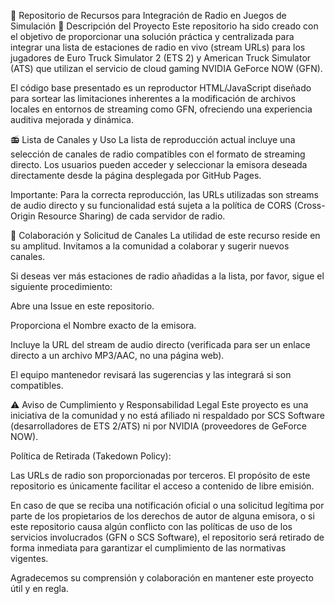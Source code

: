 🚚 Repositorio de Recursos para Integración de Radio en Juegos de Simulación
📜 Descripción del Proyecto
Este repositorio ha sido creado con el objetivo de proporcionar una solución práctica y centralizada para integrar una lista de estaciones de radio en vivo (stream URLs) para los jugadores de Euro Truck Simulator 2 (ETS 2) y American Truck Simulator (ATS) que utilizan el servicio de cloud gaming NVIDIA GeForce NOW (GFN).

El código base presentado es un reproductor HTML/JavaScript diseñado para sortear las limitaciones inherentes a la modificación de archivos locales en entornos de streaming como GFN, ofreciendo una experiencia auditiva mejorada y dinámica.

📻 Lista de Canales y Uso
La lista de reproducción actual incluye una selección de canales de radio compatibles con el formato de streaming directo. Los usuarios pueden acceder y seleccionar la emisora deseada directamente desde la página desplegada por GitHub Pages.

Importante: Para la correcta reproducción, las URLs utilizadas son streams de audio directo y su funcionalidad está sujeta a la política de CORS (Cross-Origin Resource Sharing) de cada servidor de radio.

🤝 Colaboración y Solicitud de Canales
La utilidad de este recurso reside en su amplitud. Invitamos a la comunidad a colaborar y sugerir nuevos canales.

Si deseas ver más estaciones de radio añadidas a la lista, por favor, sigue el siguiente procedimiento:

Abre una Issue en este repositorio.

Proporciona el Nombre exacto de la emisora.

Incluye la URL del stream de audio directo (verificada para ser un enlace directo a un archivo MP3/AAC, no una página web).

El equipo mantenedor revisará las sugerencias y las integrará si son compatibles.

⚠️ Aviso de Cumplimiento y Responsabilidad Legal
Este proyecto es una iniciativa de la comunidad y no está afiliado ni respaldado por SCS Software (desarrolladores de ETS 2/ATS) ni por NVIDIA (proveedores de GeForce NOW).

Política de Retirada (Takedown Policy):

Las URLs de radio son proporcionadas por terceros. El propósito de este repositorio es únicamente facilitar el acceso a contenido de libre emisión.

En caso de que se reciba una notificación oficial o una solicitud legítima por parte de los propietarios de los derechos de autor de alguna emisora, o si este repositorio causa algún conflicto con las políticas de uso de los servicios involucrados (GFN o SCS Software), el repositorio será retirado de forma inmediata para garantizar el cumplimiento de las normativas vigentes.

Agradecemos su comprensión y colaboración en mantener este proyecto útil y en regla.
